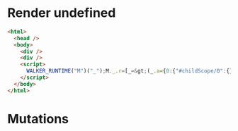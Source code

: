 # Render undefined
```html
<html>
  <head />
  <body>
    <div />
    <div />
    <script>
      WALKER_RUNTIME("M")("_");M._.r=[_=&gt;(_.a={0:{"#childScope/0":{},"#childScope/1":{}}}),0]
    </script>
  </body>
</html>
```

# Mutations
```

```